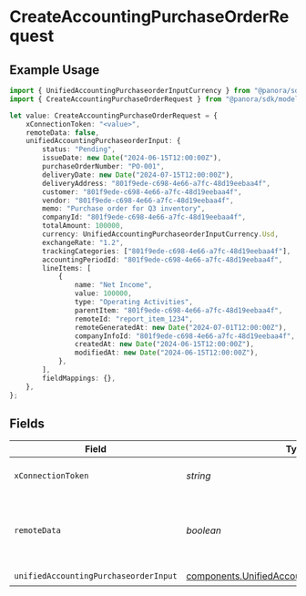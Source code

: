 # CreateAccountingPurchaseOrderRequest

## Example Usage

```typescript
import { UnifiedAccountingPurchaseorderInputCurrency } from "@panora/sdk/models/components";
import { CreateAccountingPurchaseOrderRequest } from "@panora/sdk/models/operations";

let value: CreateAccountingPurchaseOrderRequest = {
    xConnectionToken: "<value>",
    remoteData: false,
    unifiedAccountingPurchaseorderInput: {
        status: "Pending",
        issueDate: new Date("2024-06-15T12:00:00Z"),
        purchaseOrderNumber: "PO-001",
        deliveryDate: new Date("2024-07-15T12:00:00Z"),
        deliveryAddress: "801f9ede-c698-4e66-a7fc-48d19eebaa4f",
        customer: "801f9ede-c698-4e66-a7fc-48d19eebaa4f",
        vendor: "801f9ede-c698-4e66-a7fc-48d19eebaa4f",
        memo: "Purchase order for Q3 inventory",
        companyId: "801f9ede-c698-4e66-a7fc-48d19eebaa4f",
        totalAmount: 100000,
        currency: UnifiedAccountingPurchaseorderInputCurrency.Usd,
        exchangeRate: "1.2",
        trackingCategories: ["801f9ede-c698-4e66-a7fc-48d19eebaa4f"],
        accountingPeriodId: "801f9ede-c698-4e66-a7fc-48d19eebaa4f",
        lineItems: [
            {
                name: "Net Income",
                value: 100000,
                type: "Operating Activities",
                parentItem: "801f9ede-c698-4e66-a7fc-48d19eebaa4f",
                remoteId: "report_item_1234",
                remoteGeneratedAt: new Date("2024-07-01T12:00:00Z"),
                companyInfoId: "801f9ede-c698-4e66-a7fc-48d19eebaa4f",
                createdAt: new Date("2024-06-15T12:00:00Z"),
                modifiedAt: new Date("2024-06-15T12:00:00Z"),
            },
        ],
        fieldMappings: {},
    },
};
```

## Fields

| Field                                                                                                            | Type                                                                                                             | Required                                                                                                         | Description                                                                                                      | Example                                                                                                          |
| ---------------------------------------------------------------------------------------------------------------- | ---------------------------------------------------------------------------------------------------------------- | ---------------------------------------------------------------------------------------------------------------- | ---------------------------------------------------------------------------------------------------------------- | ---------------------------------------------------------------------------------------------------------------- |
| `xConnectionToken`                                                                                               | *string*                                                                                                         | :heavy_check_mark:                                                                                               | The connection token                                                                                             |                                                                                                                  |
| `remoteData`                                                                                                     | *boolean*                                                                                                        | :heavy_minus_sign:                                                                                               | Set to true to include data from the original Accounting software.                                               | false                                                                                                            |
| `unifiedAccountingPurchaseorderInput`                                                                            | [components.UnifiedAccountingPurchaseorderInput](../../models/components/unifiedaccountingpurchaseorderinput.md) | :heavy_check_mark:                                                                                               | N/A                                                                                                              |                                                                                                                  |
